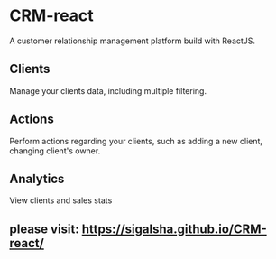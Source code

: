 # CRM-react

A customer relationship management platform build with ReactJS.

## Clients

Manage your clients data, including multiple filtering.

## Actions

Perform actions regarding your clients, such as adding a new client, changing client's owner.

## Analytics

View clients and sales stats

## please visit: https://sigalsha.github.io/CRM-react/
